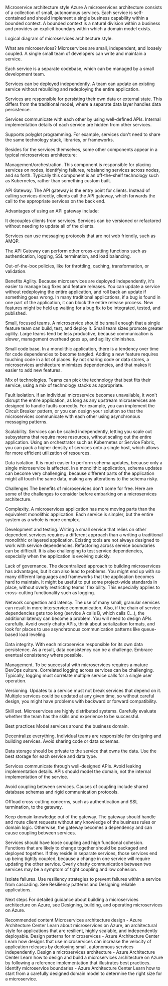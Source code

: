 Microservice architecture style
Azure
A microservices architecture consists of a collection of small, autonomous services. Each service is self-contained and should implement a single business capability within a bounded context. A bounded context is a natural division within a business and provides an explicit boundary within which a domain model exists.

Logical diagram of microservices architecture style.

What are microservices?
Microservices are small, independent, and loosely coupled. A single small team of developers can write and maintain a service.

Each service is a separate codebase, which can be managed by a small development team.

Services can be deployed independently. A team can update an existing service without rebuilding and redeploying the entire application.

Services are responsible for persisting their own data or external state. This differs from the traditional model, where a separate data layer handles data persistence.

Services communicate with each other by using well-defined APIs. Internal implementation details of each service are hidden from other services.

Supports polyglot programming. For example, services don't need to share the same technology stack, libraries, or frameworks.

Besides for the services themselves, some other components appear in a typical microservices architecture:

Management/orchestration. This component is responsible for placing services on nodes, identifying failures, rebalancing services across nodes, and so forth. Typically this component is an off-the-shelf technology such as Kubernetes, rather than something custom built.

API Gateway. The API gateway is the entry point for clients. Instead of calling services directly, clients call the API gateway, which forwards the call to the appropriate services on the back end.

Advantages of using an API gateway include:

It decouples clients from services. Services can be versioned or refactored without needing to update all of the clients.

Services can use messaging protocols that are not web friendly, such as AMQP.

The API Gateway can perform other cross-cutting functions such as authentication, logging, SSL termination, and load balancing.

Out-of-the-box policies, like for throttling, caching, transformation, or validation.

Benefits
Agility. Because microservices are deployed independently, it's easier to manage bug fixes and feature releases. You can update a service without redeploying the entire application, and roll back an update if something goes wrong. In many traditional applications, if a bug is found in one part of the application, it can block the entire release process. New features might be held up waiting for a bug fix to be integrated, tested, and published.

Small, focused teams. A microservice should be small enough that a single feature team can build, test, and deploy it. Small team sizes promote greater agility. Large teams tend be less productive, because communication is slower, management overhead goes up, and agility diminishes.

Small code base. In a monolithic application, there is a tendency over time for code dependencies to become tangled. Adding a new feature requires touching code in a lot of places. By not sharing code or data stores, a microservices architecture minimizes dependencies, and that makes it easier to add new features.

Mix of technologies. Teams can pick the technology that best fits their service, using a mix of technology stacks as appropriate.

Fault isolation. If an individual microservice becomes unavailable, it won't disrupt the entire application, as long as any upstream microservices are designed to handle faults correctly. For example, you can implement the Circuit Breaker pattern, or you can design your solution so that the microservices communicate with each other using asynchronous messaging patterns.

Scalability. Services can be scaled independently, letting you scale out subsystems that require more resources, without scaling out the entire application. Using an orchestrator such as Kubernetes or Service Fabric, you can pack a higher density of services onto a single host, which allows for more efficient utilization of resources.

Data isolation. It is much easier to perform schema updates, because only a single microservice is affected. In a monolithic application, schema updates can become very challenging, because different parts of the application might all touch the same data, making any alterations to the schema risky.

Challenges
The benefits of microservices don't come for free. Here are some of the challenges to consider before embarking on a microservices architecture.

Complexity. A microservices application has more moving parts than the equivalent monolithic application. Each service is simpler, but the entire system as a whole is more complex.

Development and testing. Writing a small service that relies on other dependent services requires a different approach than a writing a traditional monolithic or layered application. Existing tools are not always designed to work with service dependencies. Refactoring across service boundaries can be difficult. It is also challenging to test service dependencies, especially when the application is evolving quickly.

Lack of governance. The decentralized approach to building microservices has advantages, but it can also lead to problems. You might end up with so many different languages and frameworks that the application becomes hard to maintain. It might be useful to put some project-wide standards in place, without overly restricting teams' flexibility. This especially applies to cross-cutting functionality such as logging.

Network congestion and latency. The use of many small, granular services can result in more interservice communication. Also, if the chain of service dependencies gets too long (service A calls B, which calls C...), the additional latency can become a problem. You will need to design APIs carefully. Avoid overly chatty APIs, think about serialization formats, and look for places to use asynchronous communication patterns like queue-based load leveling.

Data integrity. With each microservice responsible for its own data persistence. As a result, data consistency can be a challenge. Embrace eventual consistency where possible.

Management. To be successful with microservices requires a mature DevOps culture. Correlated logging across services can be challenging. Typically, logging must correlate multiple service calls for a single user operation.

Versioning. Updates to a service must not break services that depend on it. Multiple services could be updated at any given time, so without careful design, you might have problems with backward or forward compatibility.

Skill set. Microservices are highly distributed systems. Carefully evaluate whether the team has the skills and experience to be successful.

Best practices
Model services around the business domain.

Decentralize everything. Individual teams are responsible for designing and building services. Avoid sharing code or data schemas.

Data storage should be private to the service that owns the data. Use the best storage for each service and data type.

Services communicate through well-designed APIs. Avoid leaking implementation details. APIs should model the domain, not the internal implementation of the service.

Avoid coupling between services. Causes of coupling include shared database schemas and rigid communication protocols.

Offload cross-cutting concerns, such as authentication and SSL termination, to the gateway.

Keep domain knowledge out of the gateway. The gateway should handle and route client requests without any knowledge of the business rules or domain logic. Otherwise, the gateway becomes a dependency and can cause coupling between services.

Services should have loose coupling and high functional cohesion. Functions that are likely to change together should be packaged and deployed together. If they reside in separate services, those services end up being tightly coupled, because a change in one service will require updating the other service. Overly chatty communication between two services may be a symptom of tight coupling and low cohesion.

Isolate failures. Use resiliency strategies to prevent failures within a service from cascading. See Resiliency patterns and Designing reliable applications.

Next steps
For detailed guidance about building a microservices architecture on Azure, see Designing, building, and operating microservices on Azure.

Recommended content
Microservices architecture design - Azure Architecture Center
Learn about microservices on Azure, an architectural style for applications that are resilient, highly scalable, and independently deployable.
Design patterns for microservices - Azure Architecture Center
Learn how designs that use microservices can increase the velocity of application releases by deploying small, autonomous services independently.
Design a microservices architecture - Azure Architecture Center
Learn how to design and build a microservices architecture on Azure by following a reference implementation that illustrates best practices.
Identify microservice boundaries - Azure Architecture Center
Learn how to start from a carefully designed domain model to determine the right size for a microservice.
